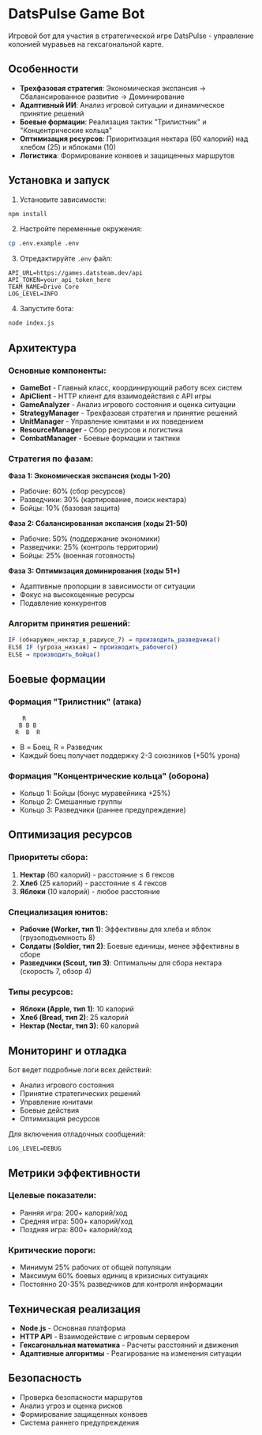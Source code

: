 # DatsPulse Game Bot

Игровой бот для участия в стратегической игре DatsPulse - управление колонией муравьев на гексагональной карте.

## Особенности

- **Трехфазовая стратегия**: Экономическая экспансия → Сбалансированное развитие → Доминирование
- **Адаптивный ИИ**: Анализ игровой ситуации и динамическое принятие решений
- **Боевые формации**: Реализация тактик "Трилистник" и "Концентрические кольца"
- **Оптимизация ресурсов**: Приоритизация нектара (60 калорий) над хлебом (25) и яблоками (10)
- **Логистика**: Формирование конвоев и защищенных маршрутов

## Установка и запуск

1. Установите зависимости:
```bash
npm install
```

2. Настройте переменные окружения:
```bash
cp .env.example .env
```

3. Отредактируйте `.env` файл:
```env
API_URL=https://games.datsteam.dev/api
API_TOKEN=your_api_token_here
TEAM_NAME=Drive Core
LOG_LEVEL=INFO
```

4. Запустите бота:
```bash
node index.js
```

## Архитектура

### Основные компоненты:

- **GameBot** - Главный класс, координирующий работу всех систем
- **ApiClient** - HTTP клиент для взаимодействия с API игры
- **GameAnalyzer** - Анализ игрового состояния и оценка ситуации
- **StrategyManager** - Трехфазовая стратегия и принятие решений
- **UnitManager** - Управление юнитами и их поведением
- **ResourceManager** - Сбор ресурсов и логистика
- **CombatManager** - Боевые формации и тактики

### Стратегия по фазам:

**Фаза 1: Экономическая экспансия (ходы 1-20)**
- Рабочие: 60% (сбор ресурсов)
- Разведчики: 30% (картирование, поиск нектара)
- Бойцы: 10% (базовая защита)

**Фаза 2: Сбалансированная экспансия (ходы 21-50)**
- Рабочие: 50% (поддержание экономики)
- Разведчики: 25% (контроль территории)
- Бойцы: 25% (военная готовность)

**Фаза 3: Оптимизация доминирования (ходы 51+)**
- Адаптивные пропорции в зависимости от ситуации
- Фокус на высокоценные ресурсы
- Подавление конкурентов

### Алгоритм принятия решений:

```javascript
IF (обнаружен_нектар_в_радиусе_7) → производить_разведчика()
ELSE IF (угроза_низкая) → производить_рабочего()  
ELSE → производить_бойца()
```

## Боевые формации

### Формация "Трилистник" (атака)
```
    R
   B B B
  R  B  R
```
- B = Боец, R = Разведчик
- Каждый боец получает поддержку 2-3 союзников (+50% урона)

### Формация "Концентрические кольца" (оборона)
- Кольцо 1: Бойцы (бонус муравейника +25%)
- Кольцо 2: Смешанные группы
- Кольцо 3: Разведчики (раннее предупреждение)

## Оптимизация ресурсов

### Приоритеты сбора:
1. **Нектар** (60 калорий) - расстояние ≤ 6 гексов
2. **Хлеб** (25 калорий) - расстояние ≤ 4 гексов
3. **Яблоки** (10 калорий) - любое расстояние

### Специализация юнитов:
- **Рабочие (Worker, тип 1)**: Эффективны для хлеба и яблок (грузоподъемность 8)
- **Солдаты (Soldier, тип 2)**: Боевые единицы, менее эффективны в сборе
- **Разведчики (Scout, тип 3)**: Оптимальны для сбора нектара (скорость 7, обзор 4)

### Типы ресурсов:
- **Яблоки (Apple, тип 1)**: 10 калорий
- **Хлеб (Bread, тип 2)**: 25 калорий  
- **Нектар (Nectar, тип 3)**: 60 калорий

## Мониторинг и отладка

Бот ведет подробные логи всех действий:
- Анализ игрового состояния
- Принятие стратегических решений
- Управление юнитами
- Боевые действия
- Оптимизация ресурсов

Для включения отладочных сообщений:
```env
LOG_LEVEL=DEBUG
```

## Метрики эффективности

### Целевые показатели:
- Ранняя игра: 200+ калорий/ход
- Средняя игра: 500+ калорий/ход
- Поздняя игра: 800+ калорий/ход

### Критические пороги:
- Минимум 25% рабочих от общей популяции
- Максимум 60% боевых единиц в кризисных ситуациях
- Постоянно 20-35% разведчиков для контроля информации

## Техническая реализация

- **Node.js** - Основная платформа
- **HTTP API** - Взаимодействие с игровым сервером
- **Гексагональная математика** - Расчеты расстояний и движения
- **Адаптивные алгоритмы** - Реагирование на изменения ситуации

## Безопасность

- Проверка безопасности маршрутов
- Анализ угроз и оценка рисков
- Формирование защищенных конвоев
- Система раннего предупреждения